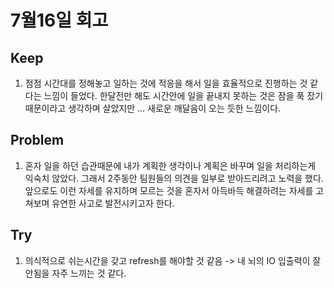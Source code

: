 # 7월16일 회고

## Keep
1. 점점 시간대를 정해놓고 일하는 것에 적응을 해서 일을 효율적으로 진행하는 것 같다는 느낌이 들었다. 한달전만 해도 시간안에 일을 끝내지 못하는 것은 잠을 푹 잤기 때문이라고 생각하며 살았지만 ... 새로운 깨달음이 오는 듯한 느낌이다.


## Problem
1. 혼자 일을 하던 습관때문에 내가 계획한 생각이나 계획은 바꾸며 일을 처리하는게 익숙치 않았다. 그래서 2주동안 팀원들의 의견을 일부로 받아드리려고 노력을 했다. 앞으로도 이런 자세를 유지하며 모르는 것을 혼자서 아득바득 해결하려는 자세를 고쳐보며 유연한 사고로 발전시키고자 한다. 


## Try
1. 의식적으로 쉬는시간을 갖고 refresh를 해야할 것 같음 -> 내 뇌의 IO 입출력이 잘 안됨을 자주 느끼는 것 같다.
